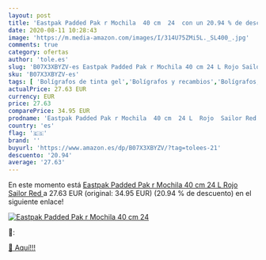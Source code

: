 ```yaml
---
layout: post
title: 'Eastpak Padded Pak r Mochila  40 cm  24  con un 20.94 % de descuento'
date: 2020-08-11 10:28:43
image: 'https://m.media-amazon.com/images/I/314U75ZMi5L._SL400_.jpg'
comments: true
category: ofertas
author: 'tole.es'
slug: 'B07X3XBYZV-es Eastpak Padded Pak r Mochila 40 cm 24 L Rojo Sailor Red'
sku: 'B07X3XBYZV-es'
tags: [ 'Bolígrafos de tinta gel','Bolígrafos y recambios','Bolígrafos, lápices y útiles de escritura','Oficina y papelería','Recambios para bolígrafos y plumas','mochila', ]
actualPrice: 27.63 EUR
currency: EUR
price: 27.63
comparePrice: 34.95 EUR
prodname: 'Eastpak Padded Pak r Mochila  40 cm  24 L  Rojo  Sailor Red '
country: 'es'
flag: '🇪🇸'
brand: ''
buyurl: 'https://www.amazon.es/dp/B07X3XBYZV/?tag=tolees-21'
descuento: '20.94'
average: '27.63'
---
```


En este momento está [Eastpak Padded Pak r Mochila  40 cm  24 L  Rojo  Sailor Red ](https://www.amazon.es/dp/B07X3XBYZV/?tag=tolees-21) a 27.63 EUR (original: 34.95 EUR) (20.94 %  de descuento) en el siguiente enlace!

[![Eastpak Padded Pak r Mochila  40 cm  24 ](https://m.media-amazon.com/images/I/314U75ZMi5L._SL400_.jpg)](https://www.amazon.es/dp/B07X3XBYZV/?tag=tolees-21)

🔎:


[🛒 Aquí!!!](https://www.amazon.es/dp/B07X3XBYZV/?tag=tolees-21)
